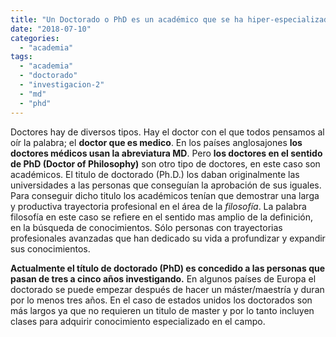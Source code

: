 ```yaml
---
title: "Un Doctorado o PhD es un académico que se ha hiper-especializado en un campo"
date: "2018-07-10"
categories: 
  - "academia"
tags: 
  - "academia"
  - "doctorado"
  - "investigacion-2"
  - "md"
  - "phd"
---
```


Doctores hay de diversos tipos. Hay el doctor con el que todos pensamos al oír la palabra; el **doctor que es medico**. En los países anglosajones **los doctores médicos usan la abreviatura MD**. Pero **los doctores en el sentido de PhD (Doctor of Philosophy)** son otro tipo de doctores, en este caso son académicos. El titulo de doctorado (Ph.D.) los daban originalmente las universidades a las personas que conseguían la aprobación de sus iguales. Para conseguir dicho titulo los académicos tenían que demostrar una larga y productiva trayectoria profesional en el área de la _filosofía_. La palabra filosofía en este caso se refiere en el sentido mas amplio de la definición, en la búsqueda de conocimientos. Sólo personas con trayectorias profesionales avanzadas que han dedicado su vida a profundizar y expandir sus conocimientos.

**Actualmente el título de doctorado (PhD) es concedido a las personas que pasan de tres a cinco años investigando.** En algunos países de Europa el doctorado se puede empezar después de hacer un máster/maestría y duran por lo menos tres años. En el caso de estados unidos los doctorados son más largos ya que no requieren un titulo de master y por lo tanto incluyen clases para adquirir conocimiento especializado en el campo.
